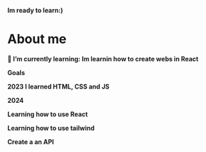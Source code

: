 <b>Im ready to learn:)<b/>
<h1> About me </h1
<p>🌱 I’m currently learning: Im learnin how to create webs in React<p/>
<b>Goals</b>
<p>2023 I learned HTML, CSS and JS </p>
<p>2024</p>
<p>Learning how to use  React</p>
<p>Learning how to use tailwind</p>
<p>Create a an API</p>

<!---
Txuli17/Txuli17 is a ✨ special ✨ repository because its `README.md` (this file) appears on your GitHub profile.
You can click the Preview link to take a look at your changes.
--->
